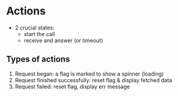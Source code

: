 # Actions

- 2 crucial states:
    - start the call
    - receive and answer (or timeout)

## Types of actions
1. Request began: a flag is marked to show a spinner (loading)
2. Request finished successfully: reset flag & display fetched data
3. Request failed: reset flag, display err message